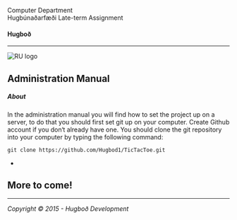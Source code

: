 Computer Department								
Hugbúnaðarfæði 
Late-term Assignment 
#### Hugboð

----

![RU logo](http://www.ru.is/skin/basic9k/i/sitelogo.png)



## Administration Manual

##### About
In the administration manual you will find how to set the project up on a server, to do that you should first set git up on your computer. 
Create Github account if you don‘t already have one. You should clone the git repository into your computer by typing the following command: 
```
git clone https://github.com/Hugbod1/TicTacToe.git
```
-
More to come!
-





---
*Copyright © 2015 - Hugboð Development*